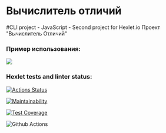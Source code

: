 # Вычислитель отличий
#CLI project - JavaScript - Second project for Hexlet.io 
Проект "Вычислитель Отличий"

###  Пример использования:
<a href="https://asciinema.org/a/603655" target="_blank"><img src="https://asciinema.org/a/603655.svg" /></a>

### Hexlet tests and linter status:
[![Actions Status](https://github.com/imikh1991/frontend-project-46/workflows/hexlet-check/badge.svg)](https://github.com/imikh1991/frontend-project-46/actions)

[![Maintainability](https://api.codeclimate.com/v1/badges/19fc3b94930cf16c1bec/maintainability)](https://codeclimate.com/github/imikh1991/frontend-project-46/maintainability)

[![Test Coverage](https://api.codeclimate.com/v1/badges/19fc3b94930cf16c1bec/test_coverage)](https://codeclimate.com/github/imikh1991/frontend-project-46/test_coverage)

![Github Actions](https://github.com/imikh1991/frontend-project-46/workflows/init-check/badge.svg)